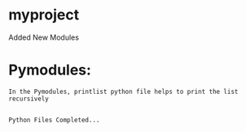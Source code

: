 # myproject

Added New Modules

Pymodules:
=========
	In the Pymodules, printlist python file helps to print the list recursively


	Python Files Completed...
